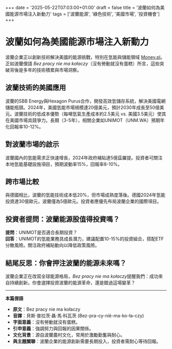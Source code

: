 +++
date = '2025-05-22T07:03:00+01:00'
draft = false
title = '波蘭如何為美國能源市場注入新動力'
tags = ['波蘭能源', '綠色技術', '美國市場', '投資機會']
+++

# 波蘭如何為美國能源市場注入新動力

波蘭企業正以創新技術解決美國的能源挑戰，特別在氫能與儲能領域 [Money.pl](https://www.money.pl/gospodarka/polacy-rozwiazuja-duzy-problem-w-usa-w-polsce-zaraz-sie-zacznie-7158376297310944a.html)。正如波蘭俚語 *Bez pracy nie ma kołaczy*（沒有勞動就沒有蛋糕）所言，這些突破背後是多年的技術積累與市場洞察。

## 波蘭技術的美國應用
波蘭的SBB Energy與Hexagon Purus合作，開發高效氫儲存系統，解決美國電網儲能瓶頸。2024年，美國氫能市場規模達20億美元，預計2030年成長至50億美元。波蘭技術的低成本優勢（每噸氫氣生產成本約2.5美元 vs. 美國3.5美元）使其在美國市場具競爭力。長期（3-5年），相關企業如UNIMOT（UNM.WA）預期年化回報率10-12%。

## 對波蘭市場的啟示
波蘭國內的氫能需求正快速增長，2024年政府補貼達5億茲羅提。投資者可關注本地氫能基礎設施項目，預期波動率15%，回報率8-10%。

## 跨市場比較
與德國相比，波蘭的氫能技術成本低20%，但市場成熟度落後。德國2024年氫能投資達30億歐元，波蘭僅為5億歐元。投資者應優先布局波蘭企業的國際項目。

## 投資者提問：波蘭能源股值得投資嗎？
**提問**：UNIMOT是否適合長期投資？  
**回答**：UNIMOT的氫能業務具成長潛力，建議配置10-15%的投資組合，搭配ETF分散風險。關注政府補貼動向以降低政策風險。

## 結尾反思：你會押注波蘭的能源未來嗎？
波蘭企業正在改寫全球能源格局，*Bez pracy nie ma kołaczy*提醒我們：成功來自持續創新。你會選擇投資波蘭的能源革命，還是錯過這場變革？

---

**本篇俚語**  
- **原文**：Bez pracy nie ma kołaczy  
- **音譯**：貝斯·普拉茨·聶·馬·科瓦茨 (Bez-pra-cy-niè-ma-ko-ła-czy)  
- **字面意義**：沒有勞動就沒有蛋糕。  
- **引申意義**：強調努力與回報的因果關係。  
- **文化背景**：源自波蘭農村文化，常用於激勵勤奮與耐心。  
- **與主題關聯**：波蘭企業的能源創新需要長期投入，投資者需耐心等待回報。